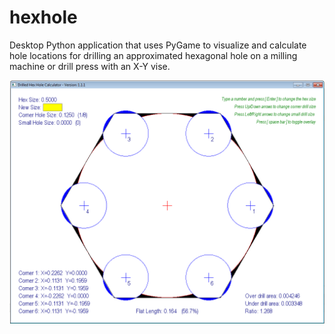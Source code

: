hexhole
=======

Desktop Python application that uses PyGame to visualize and calculate hole locations for drilling an approximated hexagonal hole on a milling machine or drill press with an X-Y vise.

![alt text](./Screenshot1.png "Hexhole Screenshot")
